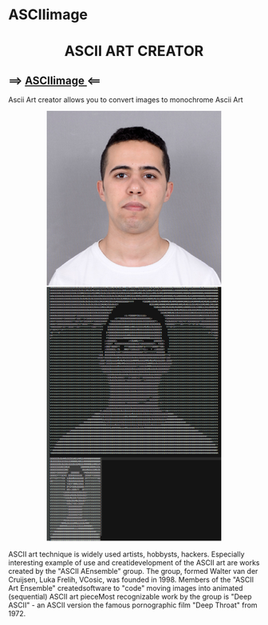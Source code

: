 # ASCIIimage


<center> <h1> ASCII ART CREATOR </h1></center>

 ## ==> [ASCIIimage ](https://jamalamch.github.io/ASCIIimage/) <==

Ascii Art creator allows you to convert images to  monochrome Ascii Art

<p align="center">
  <img src="src/assets/CROPPED-DSC_4999.jpg" width="350" title="hover text">
 <img src="src/assets/exemple.png" width="350" title="hover text">
<p>
    ASCII art technique is widely used artists, hobbysts, hackers. Especially
    interesting example of use and creatidevelopment of the ASCII art are
    works created by the "ASCII AEnsemble" group. The group, formed Walter
    van der Cruijsen, Luka Frelih, VCosic, was founded in 1998. Members of
    the "ASCII Art Ensemble" createdsoftware to "code" moving images into
    animated (sequential) ASCII art pieceMost recognizable work by the group
    is "Deep ASCII" - an ASCII version the famous pornographic film "Deep
    Throat" from 1972.



